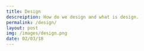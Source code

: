 ```yaml
---
title: Design
descreiption: How do we design and what is design.
permalink: /design/
layout: post
img: /images/design.png
date: 02/03/18
---
```

